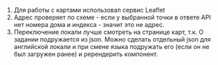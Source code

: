 1. Для работы с картами использовал сервис Leaflet 
2. Адрес проверяет по схеме - если у выбранной точки в ответе API нет номера дома и индекса - значит это не адрес. 
3. Переключение локали лучше смотреть на странице карт, т.к. О задании подружается из json. Можно сделать отдельный json для 
английской локали и при смене языка подружать его (если он не был загружен ранее) и ререндерить компонент.
